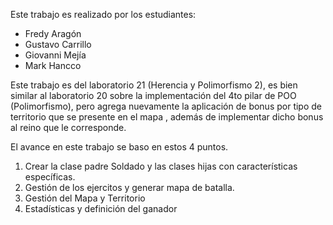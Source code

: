 Este trabajo es realizado por los estudiantes:

- Fredy Aragón
- Gustavo Carrillo
- Giovanni Mejía
- Mark Hancco


Este trabajo es del laboratorio 21 (Herencia y Polimorfismo 2), es bien similar al laboratorio 20 sobre la implementación
del 4to pilar de POO (Polimorfismo), pero agrega nuevamente la aplicación de bonus por tipo de territorio que se presente en el mapa
, además de implementar dicho bonus al reino que le corresponde.

El avance en este trabajo se baso en estos 4 puntos.

1. Crear la clase padre Soldado y las clases hijas con características específicas.
2. Gestión de los ejercitos y generar mapa de batalla.
3. Gestión del Mapa y Territorio
4. Estadísticas y definición del ganador
